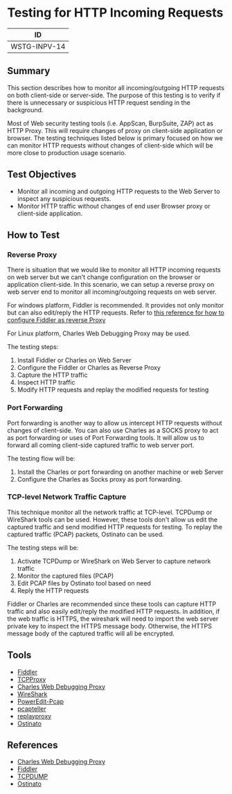# Testing for HTTP Incoming Requests

|ID          |
|------------|
|WSTG-INPV-14|

## Summary

This section describes how to monitor all incoming/outgoing HTTP requests on both client-side or server-side. The purpose of this testing is to verify if there is unnecessary or suspicious HTTP request sending in the background.

Most of Web security testing tools (i.e. AppScan, BurpSuite, ZAP) act as HTTP Proxy. This will require changes of proxy on client-side application or browser. The testing techniques listed below is primary focused on how we can monitor HTTP requests without changes of client-side which will be more close to production usage scenario.

## Test Objectives

- Monitor all incoming and outgoing HTTP requests to the Web Server to inspect any suspicious requests.
- Monitor HTTP traffic without changes of end user Browser proxy or client-side application.

## How to Test

### Reverse Proxy

There is situation that we would like to monitor all HTTP incoming requests on web server but we can't change configuration on the browser or application client-side. In this scenario, we can setup a reverse proxy on web server end to monitor all incoming/outgoing requests on web server.

For windows platform, Fiddler is recommended. It provides not only monitor but can also edit/reply the HTTP requests. Refer to [this reference for how to configure Fiddler as reverse Proxy](http://docs.telerik.com/fiddler/Configure-Fiddler/Tasks/UseFiddlerAsReverseProxy)

For Linux platform, Charles Web Debugging Proxy may be used.

The testing steps:

1. Install Fiddler or Charles on Web Server
2. Configure the Fiddler or Charles as Reverse Proxy
3. Capture the HTTP traffic
4. Inspect HTTP traffic
5. Modify HTTP requests and replay the modified requests for testing

### Port Forwarding

Port forwarding is another way to allow us intercept HTTP requests without changes of client-side. You can also use Charles as a SOCKS proxy to act as port forwarding or uses of Port Forwarding tools. It will allow us to forward all coming client-side captured traffic to web server port.

The testing flow will be:

1. Install the Charles or port forwarding on another machine or web Server
2. Configure the Charles as Socks proxy as port forwarding.

### TCP-level Network Traffic Capture

This technique monitor all the network traffic at TCP-level. TCPDump or WireShark tools can be used. However, these tools don't allow us edit the captured traffic and send modified HTTP requests for testing. To replay the captured traffic (PCAP) packets, Ostinato can be used.

The testing steps will be:

1. Activate TCPDump or WireShark on Web Server to capture network traffic
2. Monitor the captured files (PCAP)
3. Edit PCAP files by Ostinato tool based on need
4. Reply the HTTP requests

Fiddler or Charles are recommended since these tools can capture HTTP traffic and also easily edit/reply the modified HTTP requests. In addition, if the web traffic is HTTPS, the wireshark will need to import the web server private key to inspect the HTTPS message body. Otherwise, the HTTPS message body of the captured traffic will all be encrypted.

## Tools

- [Fiddler](https://www.telerik.com/fiddler/)
- [TCPProxy](http://grinder.sourceforge.net/g3/tcpproxy.html)
- [Charles Web Debugging Proxy](https://www.charlesproxy.com/)
- [WireShark](https://www.wireshark.org/)
- [PowerEdit-Pcap](https://sourceforge.net/projects/powereditpcap/)
- [pcapteller](https://github.com/BlackArch/pcapteller)
- [replayproxy](https://github.com/sparrowt/replayproxy)
- [Ostinato](https://ostinato.org/)

## References

- [Charles Web Debugging Proxy](https://www.charlesproxy.com/)
- [Fiddler](https://www.telerik.com/fiddler/)
- [TCPDUMP](https://www.tcpdump.org/)
- [Ostinato](https://ostinato.org/)
